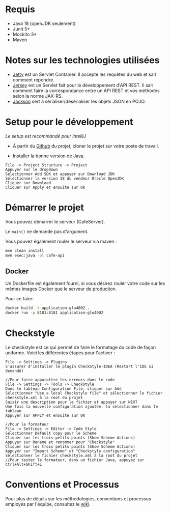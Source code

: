 # Requis

* Java 18 (openJDK seulement)
* Junit 5+
* Mockito 3+
* Maven

# Notes sur les technologies utilisées
* [Jetty](https://www.eclipse.org/jetty/) est un Servlet Container. Il accepte les requêtes du web et sait comment répondre.
* [Jersey](https://jersey.github.io/) est un Servlet fait pour le développement d'API REST. Il sait comment faire la correspondance entre un API REST et vos méthodes selon la norme JAX-RS.
* [Jackson](https://www.baeldung.com/jackson) sert à sérialiser/désérialiser les objets JSON en POJO.

# Setup pour le développement

_Le setup est recommandé pour IntelliJ_

* À partir du [Github](https://github.com/GLO4002UL/projet-2022---eq14-TomMondor.git) du projet, cloner le projet sur votre poste de travail.

* Installer la bonne version de Java.

```
File -> Project Structure -> Project
Appuyer sur le dropdown 
Sélectionner Add SDK et appuyer sur Download JDK
Sélectionner la version 18 du vendeur Oracle OpenJDK
Cliquer sur Download
Cliquer sur Apply et ensuite sur Ok
```

# Démarrer le projet

Vous pouvez démarrer le serveur (CafeServer).

Le `main()` ne demande pas d'argument.

Vous pouvez également rouler le serveur via maven :

```bash
mvn clean install
mvn exec:java -pl cafe-api
```


## Docker

Un Dockerfile est également fourni, si vous désirez rouler votre code sur les mêmes images Docker que le serveur de production.

Pour ce faire:

```bash
docker build -t application-glo4002 .
docker run -p 8181:8181 application-glo4002
```

# Checkstyle

Le checkstyle est ce qui permet de faire le formatage du code de façon uniforme.
Voici les différentes étapes pour l'activer :

```
File -> Settings -> Plugins
S'assurer d'installer le plugin CheckStyle-IDEA (Restart l'IDE si demandé)

//Pour faire apparaître les erreurs dans le code
File -> Settings -> Tools -> Checkstyle
Dans le tableau Configuration File, cliquer sur Add
Sélectionner "Use a local Checkstyle file" et sélectionner le fichier checkstyle.xml à la root du projet
Saisir une description pour le fichier et appuyer sur NEXT
Une fois la nouvelle configuration ajoutée, la sélectionner dans le tableau
Appuyer sur APPLY et ensuite sur OK

//Pour le formateur
File -> Settings -> Editor -> Code Style
Sélectionner Default copy pour le Scheme
Cliquer sur les trois petits points (Show Scheme Actions)
Appuyer sur Rename et renommer pour "Checkstyle"
Cliquer sur les trois petits points (Show Scheme Actions)
Appuyer sur "Import Scheme" et "Checkstyle configuration"
Sélectionner le fichier checkstyle.xml à la root du projet
//Pour tester le formateur, dans un fichier Java, appuyez sur Ctrl+Alt+Shift+L
```

# Conventions et Processus

Pour plus de détails sur les méthodologies, conventions et processus employés par l'équipe, consultez le [wiki](https://github.com/GLO4002UL/projet-2022---eq14-TomMondor/wiki).

